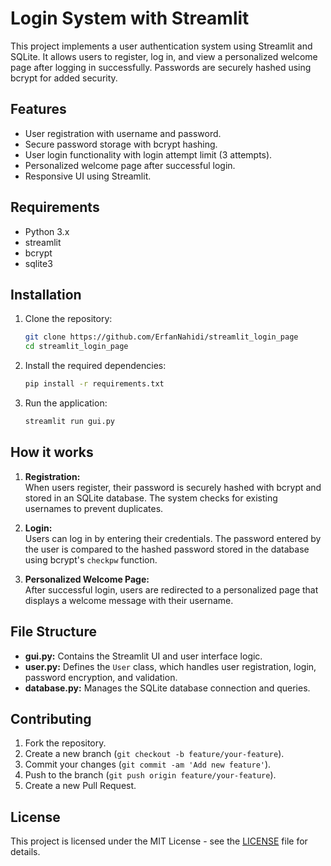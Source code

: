 # Login System with Streamlit

This project implements a user authentication system using Streamlit and SQLite. It allows users to register, log in, and view a personalized welcome page after logging in successfully. Passwords are securely hashed using bcrypt for added security.

## Features
- User registration with username and password.
- Secure password storage with bcrypt hashing.
- User login functionality with login attempt limit (3 attempts).
- Personalized welcome page after successful login.
- Responsive UI using Streamlit.

## Requirements
- Python 3.x
- streamlit
- bcrypt
- sqlite3

## Installation

1. Clone the repository:
    ```bash
    git clone https://github.com/ErfanNahidi/streamlit_login_page
    cd streamlit_login_page
    ```

2. Install the required dependencies:
    ```bash
    pip install -r requirements.txt
    ```

3. Run the application:
    ```bash
    streamlit run gui.py
    ```

## How it works

1. **Registration:**  
   When users register, their password is securely hashed with bcrypt and stored in an SQLite database. The system checks for existing usernames to prevent duplicates.

2. **Login:**  
   Users can log in by entering their credentials. The password entered by the user is compared to the hashed password stored in the database using bcrypt's `checkpw` function.

3. **Personalized Welcome Page:**  
   After successful login, users are redirected to a personalized page that displays a welcome message with their username.

## File Structure
- **gui.py:** Contains the Streamlit UI and user interface logic.
- **user.py:** Defines the `User` class, which handles user registration, login, password encryption, and validation.
- **database.py:** Manages the SQLite database connection and queries.

## Contributing

1. Fork the repository.
2. Create a new branch (`git checkout -b feature/your-feature`).
3. Commit your changes (`git commit -am 'Add new feature'`).
4. Push to the branch (`git push origin feature/your-feature`).
5. Create a new Pull Request.

## License
This project is licensed under the MIT License - see the [LICENSE](LICENSE) file for details.
